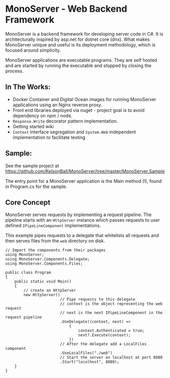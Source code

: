 # MonoServer - Web Backend Framework

MonoServer is a backend framework for developing server code in C#. 
It is architecturally inspired by asp.net for dotnet core (dnx). What makes MonoServer unique
and useful is its deployment methodology, which is focused around simplicity.

MonoServer applications are executable programs. They are self hosted and are started by 
running the executable and stopped by closing the process. 

## In The Works:

 * Docker Container and Digital Ocean images for running MonoServer applications using an Nginx reverse proxy.
 * Front end libraries deployed via nuget - project goal is to avoid dependency on npm / node.
 * `Response.Write` decorator pattern implementation.
 * Getting started wiki
 * `Context` interface segregation and `System.Web` independent implementation to facilitate testing

## Sample:

See the sample project at https://github.com/KelsonBall/MonoServer/tree/master/MonoServer.Sample

The entry point for a MonoServer application is the Main method (!), found in Program.cs for the sample. 

## Core Concept

MonoServer serves requests by implementing a request pipeline. The pipeline starts with an `HttpServer` instance which passes requests to user defined `IPipeLineComponent` implementations. 

This example pipes requests to a delegate that whitelists all requests and then serves files from the `web` directory on disk.

    // Import the components from their packages
    using MonoServer;
    using MonoServer.Components.Delegate;
    using MonoServer.Components.Files;

    public class Program
    {
        public static void Main()
        {
            // create an HttpServer
            new HttpServer()
                            // Pipe requests to this delegate
                            // context is the object representing the web request
                            // next is the next IPipeLineComponent in the request pipeline
                            .UseDelegate((context, next) =>
                                {
                                    context.Authenticated = true;
                                    next?.Execute(context);
                                })
                            // After the delegate add a LocalFiles component
                            .UseLocalFiles("./web")
                            // Start the server on localhost at port 8080
                            .Start("localhost", 8080);
        } 
    }

